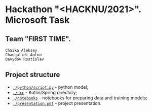# Hackathon "<HACKNU/2021>". Microsoft Task
## Team "FIRST TIME". 
```
Chaika Aleksey
Changalidi Anton
Davydov Rostislav
```

## Project structure
* [`./python/script.py`](https://github.com/trafalgande/hacknu/blob/main/python/script.py) - python model;
* [`./src`](https://github.com/trafalgande/hacknu/tree/master/src) - Kotlin/Spring directory;
* [`./notebooks`](https://github.com/trafalgande/hacknu/blob/master/notebooks) - notebooks for preparing data and training models;
* [`./presentation.pdf`](https://github.com/trafalgande/hacknu/blob/master/presentation.pdf) - project presentation.
